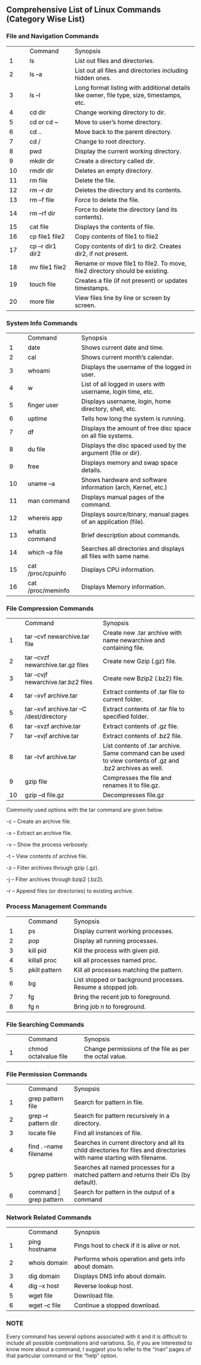## Comprehensive List of Linux Commands (Category Wise List)

### File and Navigation Commands

 <table>
<tbody>
<tr>
<td width="48"></td>
<td width="120"><span style="color: #000000;">Command</span></td>
<td width="433"><span style="color: #000000;">Synopsis</span></td>
</tr>
<tr>
<td width="48"><span style="color: #000000;">1</span></td>
<td width="120"><span style="color: #000000;">ls</span></td>
<td width="433"><span style="color: #000000;">List out files and directories.</span></td>
</tr>
<tr>
<td width="48"><span style="color: #000000;">2</span></td>
<td width="120"><span style="color: #000000;">ls –a</span></td>
<td width="433"><span style="color: #000000;">List out all files and directories including hidden ones.</span></td>
</tr>
<tr>
<td width="48"><span style="color: #000000;">3</span></td>
<td width="120"><span style="color: #000000;">ls –l</span></td>
<td width="433"><span style="color: #000000;">Long format listing with additional details like owner, file type, size, timestamps, etc.</span></td>
</tr>
<tr>
<td width="48"><span style="color: #000000;">4</span></td>
<td width="120"><span style="color: #000000;">cd dir</span></td>
<td width="433"><span style="color: #000000;">Change working directory to dir.</span></td>
</tr>
<tr>
<td width="48"><span style="color: #000000;">5</span></td>
<td width="120"><span style="color: #000000;">cd or cd ~</span></td>
<td width="433"><span style="color: #000000;">Move to user’s home directory.</span></td>
</tr>
<tr>
<td width="48"><span style="color: #000000;">6</span></td>
<td width="120"><span style="color: #000000;">cd ..</span></td>
<td width="433"><span style="color: #000000;">Move back to the parent directory.</span></td>
</tr>
<tr>
<td width="48"><span style="color: #000000;">7</span></td>
<td width="120"><span style="color: #000000;">cd /</span></td>
<td width="433"><span style="color: #000000;">Change to root directory.</span></td>
</tr>
<tr>
<td width="48"><span style="color: #000000;">8</span></td>
<td width="120"><span style="color: #000000;">pwd</span></td>
<td width="433"><span style="color: #000000;">Display the current working directory.</span></td>
</tr>
<tr>
<td width="48"><span style="color: #000000;">9</span></td>
<td width="120"><span style="color: #000000;">mkdir dir</span></td>
<td width="433"><span style="color: #000000;">Create a directory called dir.</span></td>
</tr>
<tr>
<td width="48"><span style="color: #000000;">10</span></td>
<td width="120"><span style="color: #000000;">rmdir dir</span></td>
<td width="433"><span style="color: #000000;">Deletes an empty directory.</span></td>
</tr>
<tr>
<td width="48"><span style="color: #000000;">11</span></td>
<td width="120"><span style="color: #000000;">rm file</span></td>
<td width="433"><span style="color: #000000;">Delete the file.</span></td>
</tr>
<tr>
<td width="48"><span style="color: #000000;">12</span></td>
<td width="120"><span style="color: #000000;">rm –r dir</span></td>
<td width="433"><span style="color: #000000;">Deletes the directory and its contents.</span></td>
</tr>
<tr>
<td width="48"><span style="color: #000000;">13</span></td>
<td width="120"><span style="color: #000000;">rm –f file</span></td>
<td width="433"><span style="color: #000000;">Force to delete the file.</span></td>
</tr>
<tr>
<td width="48"><span style="color: #000000;">14</span></td>
<td width="120"><span style="color: #000000;">rm –rf dir</span></td>
<td width="433"><span style="color: #000000;">Force to delete the directory (and its contents).</span></td>
</tr>
<tr>
<td width="48"><span style="color: #000000;">15</span></td>
<td width="120"><span style="color: #000000;">cat file</span></td>
<td width="433"><span style="color: #000000;">Displays the contents of file.</span></td>
</tr>
<tr>
<td width="48"><span style="color: #000000;">16</span></td>
<td width="120"><span style="color: #000000;">cp file1 file2</span></td>
<td width="433"><span style="color: #000000;">Copy contents of file1 to file2</span></td>
</tr>
<tr>
<td width="48"><span style="color: #000000;">17</span></td>
<td width="120"><span style="color: #000000;">cp –r dir1 dir2</span></td>
<td width="433"><span style="color: #000000;">Copy contents of dir1 to dir2. Creates dir2, if not present.</span></td>
</tr>
<tr>
<td width="48"><span style="color: #000000;">18</span></td>
<td width="120"><span style="color: #000000;">mv file1 file2</span></td>
<td width="433"><span style="color: #000000;">Rename or move file1 to file2. To move, file2 directory should be existing.</span></td>
</tr>
<tr>
<td width="48"><span style="color: #000000;">19</span></td>
<td width="120"><span style="color: #000000;">touch file</span></td>
<td width="433"><span style="color: #000000;">Creates a file (if not present) or updates timestamps.</span></td>
</tr>
<tr>
<td width="48"><span style="color: #000000;">20</span></td>
<td width="120"><span style="color: #000000;">more file</span></td>
<td width="433"><span style="color: #000000;">View files line by line or screen by screen.</span></td>
</tr>
</tbody>
</table>

### System Info Commands

<table>
<tbody>
<tr>
<td width="42"></td>
<td width="138"><span style="color: #000000;">Command</span></td>
<td width="421"><span style="color: #000000;">Synopsis</span></td>
</tr>
<tr>
<td width="42"><span style="color: #000000;">1</span></td>
<td width="138"><span style="color: #000000;">date</span></td>
<td width="421"><span style="color: #000000;">Shows current date and time.</span></td>
</tr>
<tr>
<td width="42"><span style="color: #000000;">2</span></td>
<td width="138"><span style="color: #000000;">cal</span></td>
<td width="421"><span style="color: #000000;">Shows current month’s calendar.</span></td>
</tr>
<tr>
<td width="42"><span style="color: #000000;">3</span></td>
<td width="138"><span style="color: #000000;">whoami</span></td>
<td width="421"><span style="color: #000000;">Displays the username of the logged in user.</span></td>
</tr>
<tr>
<td width="42"><span style="color: #000000;">4</span></td>
<td width="138"><span style="color: #000000;">w</span></td>
<td width="421"><span style="color: #000000;">List of all logged in users with username, login time, etc.</span></td>
</tr>
<tr>
<td width="42"><span style="color: #000000;">5</span></td>
<td width="138"><span style="color: #000000;">finger user</span></td>
<td width="421"><span style="color: #000000;">Displays username, login, home directory, shell, etc.</span></td>
</tr>
<tr>
<td width="42"><span style="color: #000000;">6</span></td>
<td width="138"><span style="color: #000000;">uptime</span></td>
<td width="421"><span style="color: #000000;">Tells how long the system is running.</span></td>
</tr>
<tr>
<td width="42"><span style="color: #000000;">7</span></td>
<td width="138"><span style="color: #000000;">df</span></td>
<td width="421"><span style="color: #000000;">Displays the amount of free disc space on all file systems.</span></td>
</tr>
<tr>
<td width="42"><span style="color: #000000;">8</span></td>
<td width="138"><span style="color: #000000;">du file</span></td>
<td width="421"><span style="color: #000000;">Displays the disc spaced used by the argument (file or dir).</span></td>
</tr>
<tr>
<td width="42"><span style="color: #000000;">9</span></td>
<td width="138"><span style="color: #000000;">free</span></td>
<td width="421"><span style="color: #000000;">Displays memory and swap space details.</span></td>
</tr>
<tr>
<td width="42"><span style="color: #000000;">10</span></td>
<td width="138"><span style="color: #000000;">uname –a</span></td>
<td width="421"><span style="color: #000000;">Shows hardware and software information (arch, Kernel, etc.)</span></td>
</tr>
<tr>
<td width="42"><span style="color: #000000;">11</span></td>
<td width="138"><span style="color: #000000;">man command</span></td>
<td width="421"><span style="color: #000000;">Displays manual pages of the command.</span></td>
</tr>
<tr>
<td width="42"><span style="color: #000000;">12</span></td>
<td width="138"><span style="color: #000000;">whereis app</span></td>
<td width="421"><span style="color: #000000;">Displays source/binary, manual pages of an application (file).</span></td>
</tr>
<tr>
<td width="42"><span style="color: #000000;">13</span></td>
<td width="138"><span style="color: #000000;">whatis command</span></td>
<td width="421"><span style="color: #000000;">Brief description about commands.</span></td>
</tr>
<tr>
<td width="42"><span style="color: #000000;">14</span></td>
<td width="138"><span style="color: #000000;">which –a file</span></td>
<td width="421"><span style="color: #000000;">Searches all directories and displays all files with same name.</span></td>
</tr>
<tr>
<td width="42"><span style="color: #000000;">15</span></td>
<td width="138"><span style="color: #000000;">cat /proc/cpuinfo</span></td>
<td width="421"><span style="color: #000000;">Displays CPU information.</span></td>
</tr>
<tr>
<td width="42"><span style="color: #000000;">16</span></td>
<td width="138"><span style="color: #000000;">cat /proc/meminfo</span></td>
<td width="421"><span style="color: #000000;">Displays Memory information.</span></td>
</tr>
</tbody>
</table>

### File Compression Commands

<table>
<tbody>
<tr>
<td width="30"></td>
<td width="232"><span style="color: #000000;">Command</span></td>
<td width="339"><span style="color: #000000;">Synopsis</span></td>
</tr>
<tr>
<td width="30"><span style="color: #000000;">1</span></td>
<td width="232"><span style="color: #000000;">tar –cvf newarchive.tar file</span></td>
<td width="339"><span style="color: #000000;">Create new .tar archive with name newarchive and containing file.</span></td>
</tr>
<tr>
<td width="30"><span style="color: #000000;">2</span></td>
<td width="232"><span style="color: #000000;">tar –cvzf newarchive.tar.gz files</span></td>
<td width="339"><span style="color: #000000;">Create new Gzip (.gz) file.</span></td>
</tr>
<tr>
<td width="30"><span style="color: #000000;">3</span></td>
<td width="232"><span style="color: #000000;">tar –cvjf newarchive.tar.bz2 files</span></td>
<td width="339"><span style="color: #000000;">Create new Bzip2 (.bz2) file.</span></td>
</tr>
<tr>
<td width="30"><span style="color: #000000;">4</span></td>
<td width="232"><span style="color: #000000;">tar –xvf archive.tar</span></td>
<td width="339"><span style="color: #000000;">Extract contents of .tar file to current folder.</span></td>
</tr>
<tr>
<td width="30"><span style="color: #000000;">5</span></td>
<td width="232"><span style="color: #000000;">tar –xvf archive.tar –C /dest/directory</span></td>
<td width="339"><span style="color: #000000;">Extract contents of .tar file to specified folder.</span></td>
</tr>
<tr>
<td width="30"><span style="color: #000000;">6</span></td>
<td width="232"><span style="color: #000000;">tar –xvzf archive.tar</span></td>
<td width="339"><span style="color: #000000;">Extract contents of .gz file.</span></td>
</tr>
<tr>
<td width="30"><span style="color: #000000;">7</span></td>
<td width="232"><span style="color: #000000;">tar –xvjf archive.tar</span></td>
<td width="339"><span style="color: #000000;">Extract contents of .bz2 file.</span></td>
</tr>
<tr>
<td width="30"><span style="color: #000000;">8</span></td>
<td width="232"><span style="color: #000000;">tar –tvf archive.tar</span></td>
<td width="339"><span style="color: #000000;">List contents of .tar archive. Same command can be used to view contents of .gz and .bz2 archives as well.</span></td>
</tr>
<tr>
<td width="30"><span style="color: #000000;">9</span></td>
<td width="232"><span style="color: #000000;">gzip file</span></td>
<td width="339"><span style="color: #000000;">Compresses the file and renames it to file.gz.</span></td>
</tr>
<tr>
<td width="30"><span style="color: #000000;">10</span></td>
<td width="232"><span style="color: #000000;">gzip –d file.gz</span></td>
<td width="339"><span style="color: #000000;">Decompresses file.gz</span></td>
</tr>
</tbody>
</table>

Commonly used options with the tar command are given below.

-c – Create an archive file.

-x – Extract an archive file.

-v – Show the process verbosely.

-t – View contents of archive file.

-z – Filter archives through gzip (.gz).

-j – Filter archives through bzip2 (.bz2).

-r – Append files (or directories) to existing archive.

### Process Management Commands

<table>
<tbody>
<tr>
<td width="48"></td>
<td width="120"><span style="color: #000000;">Command</span></td>
<td width="433"><span style="color: #000000;">Synopsis</span></td>
</tr>
<tr>
<td width="48"><span style="color: #000000;">1</span></td>
<td width="120"><span style="color: #000000;">ps</span></td>
<td width="433"><span style="color: #000000;">Display current working processes.</span></td>
</tr>
<tr>
<td width="48"><span style="color: #000000;">2</span></td>
<td width="120"><span style="color: #000000;">pop</span></td>
<td width="433"><span style="color: #000000;">Display all running processes.</span></td>
</tr>
<tr>
<td width="48"><span style="color: #000000;">3</span></td>
<td width="120"><span style="color: #000000;">kill pid</span></td>
<td width="433"><span style="color: #000000;">Kill the process with given pid.</span></td>
</tr>
<tr>
<td width="48"><span style="color: #000000;">4</span></td>
<td width="120"><span style="color: #000000;">killall proc</span></td>
<td width="433"><span style="color: #000000;">kill all processes named proc.</span></td>
</tr>
<tr>
<td width="48"><span style="color: #000000;">5</span></td>
<td width="120"><span style="color: #000000;">pkill pattern</span></td>
<td width="433"><span style="color: #000000;">Kill all processes matching the pattern.</span></td>
</tr>
<tr>
<td width="48"><span style="color: #000000;">6</span></td>
<td width="120"><span style="color: #000000;">bg</span></td>
<td width="433"><span style="color: #000000;">List stopped or background processes. Resume a stopped job.</span></td>
</tr>
<tr>
<td width="48"><span style="color: #000000;">7</span></td>
<td width="120"><span style="color: #000000;">fg</span></td>
<td width="433"><span style="color: #000000;">Bring the recent job to foreground.</span></td>
</tr>
<tr>
<td width="48"><span style="color: #000000;">8</span></td>
<td width="120"><span style="color: #000000;">fg n</span></td>
<td width="433"><span style="color: #000000;">Bring job n to foreground.</span></td>
</tr>
</tbody>
</table>

### File Searching Commands

<table>
<tbody>
<tr>
<td width="48"></td>
<td width="162"><span style="color: #000000;">Command</span></td>
<td width="391"><span style="color: #000000;">Synopsis</span></td>
</tr>
<tr>
<td width="48"><span style="color: #000000;">1</span></td>
<td width="162"><span style="color: #000000;">chmod octalvalue file</span></td>
<td width="391"><span style="color: #000000;">Change permissions of the file as per the octal value.</span></td>
</tr>
</tbody>
</table>

### File Permission Commands

<table>
<tbody>
<tr>
<td width="48"></td>
<td width="120"><span style="color: #000000;">Command</span></td>
<td width="433"><span style="color: #000000;">Synopsis</span></td>
</tr>
<tr>
<td width="48"><span style="color: #000000;">1</span></td>
<td width="120"><span style="color: #000000;">grep pattern file</span></td>
<td width="433"><span style="color: #000000;">Search for pattern in file.</span></td>
</tr>
<tr>
<td width="48"><span style="color: #000000;">2</span></td>
<td width="120"><span style="color: #000000;">grep –r pattern dir</span></td>
<td width="433"><span style="color: #000000;">Search for pattern recursively in a directory.</span></td>
</tr>
<tr>
<td width="48"><span style="color: #000000;">3</span></td>
<td width="120"><span style="color: #000000;">locate file</span></td>
<td width="433"><span style="color: #000000;">Find all instances of file.</span></td>
</tr>
<tr>
<td width="48"><span style="color: #000000;">4</span></td>
<td width="120"><span style="color: #000000;">find . –name filename</span></td>
<td width="433"><span style="color: #000000;">Searches in current directory and all its child directories for files and directories with name starting with filename.</span></td>
</tr>
<tr>
<td width="48"><span style="color: #000000;">5</span></td>
<td width="120"><span style="color: #000000;">pgrep pattern</span></td>
<td width="433"><span style="color: #000000;">Searches all named processes for a matched pattern and returns their IDs (by default).</span></td>
</tr>
<tr>
<td width="48"><span style="color: #000000;">6</span></td>
<td width="120"><span style="color: #000000;">command | grep pattern</span></td>
<td width="433"><span style="color: #000000;">Search for pattern in the output of a command</span></td>
</tr>
</tbody>
</table>

### Network Related Commands


<table>
<tbody>
<tr>
<td width="48"></td>
<td width="120"><span style="color: #000000;">Command</span></td>
<td width="433"><span style="color: #000000;">Synopsis</span></td>
</tr>
<tr>
<td width="48"><span style="color: #000000;">1</span></td>
<td width="120"><span style="color: #000000;">ping hostname</span></td>
<td width="433"><span style="color: #000000;">Pings host to check if it is alive or not.</span></td>
</tr>
<tr>
<td width="48"><span style="color: #000000;">2</span></td>
<td width="120"><span style="color: #000000;">whois domain</span></td>
<td width="433"><span style="color: #000000;">Performs whois operation and gets info about domain.</span></td>
</tr>
<tr>
<td width="48"><span style="color: #000000;">3</span></td>
<td width="120"><span style="color: #000000;">dig domain</span></td>
<td width="433"><span style="color: #000000;">Displays DNS info about domain.</span></td>
</tr>
<tr>
<td width="48"><span style="color: #000000;">4</span></td>
<td width="120"><span style="color: #000000;">dig –x host</span></td>
<td width="433"><span style="color: #000000;">Reverse lookup host.</span></td>
</tr>
<tr>
<td width="48"><span style="color: #000000;">5</span></td>
<td width="120"><span style="color: #000000;">wget file</span></td>
<td width="433"><span style="color: #000000;">Download file.</span></td>
</tr>
<tr>
<td width="48"><span style="color: #000000;">6</span></td>
<td width="120"><span style="color: #000000;">wget –c file</span></td>
<td width="433"><span style="color: #000000;">Continue a stopped download.</span></td>
</tr>
</tbody>
</table>


### NOTE
Every command has several options associated with it and it is difficult to include all possible combinations and variations. So, if you are interested to know more about a command, I suggest you to refer to the “man” pages of that particular command or the “help” option.
